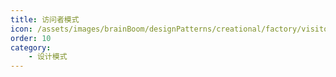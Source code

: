 ```yaml
---
title: 访问者模式
icon: /assets/images/brainBoom/designPatterns/creational/factory/visitor-mini.png
order: 10
category:
    - 设计模式
---
```


